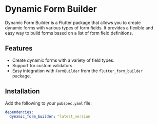 # Dynamic Form Builder

Dynamic Form Builder is a Flutter package that allows you to create dynamic forms with various types of form fields. It provides a flexible and easy way to build forms based on a list of form field definitions.

## Features

- Create dynamic forms with a variety of field types.
- Support for custom validators.
- Easy integration with `FormBuilder` from the `flutter_form_builder` package.

## Installation

Add the following to your `pubspec.yaml` file:

```yaml
dependencies:
  dynamic_form_builder: ^latest_version
